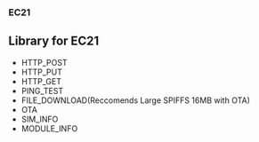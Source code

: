 ### EC21

## Library for EC21

- HTTP_POST
- HTTP_PUT
- HTTP_GET
- PING_TEST
- FILE_DOWNLOAD(Reccomends Large SPIFFS 16MB with OTA)
- OTA
- SIM_INFO
- MODULE_INFO

